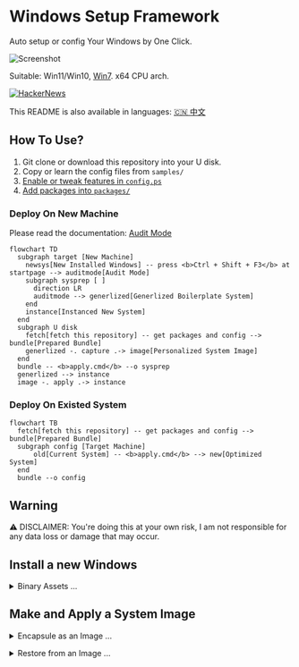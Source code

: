 # Windows Setup Framework

Auto setup or config Your Windows by One Click.

![Screenshot](https://user-images.githubusercontent.com/13063376/203465422-aca51ba7-d9fe-4233-9b2b-383b12e853d6.png)

Suitable: Win11/Win10, [Win7](./win7/README.md). x64 CPU arch.

[![HackerNews](https://img.shields.io/badge/Need%20your%20vote-on%20hacker%20news!-orange?logo=ycombinator)](https://news.ycombinator.com/item?id=33715265)

This README is also available in languages: [🇨🇳 中文](./README_ZH.md)

## How To Use?

1. Git clone or download this repository into your U disk.
2. Copy or learn the config files from `samples/`
3. [Enable or tweak features in `config.ps`](./features/README.md)
4. [Add packages into `packages/`](./packages/README.md)

### Deploy On New Machine

Please read the documentation: [Audit Mode](https://learn.microsoft.com/en-us/windows-hardware/manufacture/desktop/boot-windows-to-audit-mode-or-oobe)

```mermaid
flowchart TD
  subgraph target [New Machine]
    newsys[New Installed Windows] -- press <b>Ctrl + Shift + F3</b> at startpage --> auditmode[Audit Mode]
    subgraph sysprep [ ]
      direction LR
      auditmode --> generlized[Generlized Boilerplate System]
    end
    instance[Instanced New System]
  end
  subgraph U disk
    fetch[fetch this repository] -- get packages and config --> bundle[Prepared Bundle]
    generlized -. capture .-> image[Personalized System Image]
  end
  bundle -- <b>apply.cmd</b> --o sysprep
  generlized --> instance
  image -. apply .-> instance
```

### Deploy On Existed System

```mermaid
flowchart TB
  fetch[fetch this repository] -- get packages and config --> bundle[Prepared Bundle]
  subgraph config [Target Machine]
      old[Current System] -- <b>apply.cmd</b> --> new[Optimized System]
  end
  bundle --o config
```

## Warning

⚠️ DISCLAIMER: You're doing this at your own risk, I am not responsible for any data loss or damage that may occur.

## Install a new Windows

<details>
<summary>Binary Assets ...</summary>
<br/>

System Images:

- [Windows 10](https://www.microsoft.com/software-download/windows10)
- [Windows 11](https://www.microsoft.com/software-download/windows11)

Get U disk image writer:

- Ventoy: multi images boot support

  [Official GitHub Release](https://github.com/ventoy/Ventoy/releases/latest)

- Rufus: only single image, more options and better compatibility

  find `*p.exe` at [Official GitHub Release](https://github.com/pbatard/rufus/releases/latest)

<br/>
</details>

## Make and Apply a System Image

<details>
<summary>Encapsule as an Image ...</summary>
<br/>

1.  Generalized shutdown in `sysprep.exe`
2.  Boot into Recovery Mode or WinPE in USB
3.  Check or mount driver letters, list a table:

        echo lis vol | diskpart

4.  Set temporary directory to attain enough disk space:

        set tmp=d:\tmp
        mkdir %tmp%

5.  Capture command: (open README.md by notepad.exe to copy code)

        start cmd /k dism /capture-image /verify /checkintegrity /name:mysys /compress:max /capturedir:c: /imagefile:d:\mywin.esd

| Command Parameters      | Usage                            |
| ----------------------- | -------------------------------- |
| start cmd /k            | run it in new command prompt     |
| /capturedir             | the system partition letter      |
| /imagefile              | type your full backup image path |
| /name                   | customized Name                  |
| /compress               | (optional) max,fast,none         |
| /verify /checkintegrity | (optional)                       |

`.wim` is a legacy compatible and low compression format

`.esd` is the new high compression ratio format with long compression time

<br/></details>

<details>
<summary>Restore from an Image ...</summary>
<br/>

1.  Boot into Recovery Mode or WinPE in USB
2.  Mount the target system partition as C drive
3.  Restore command: (open README.md by notepad.exe to copy code)

        dism /apply-image /index:1 /verify /applydir:c: /imagefile:D:\backup\system.esd

Attention:

- `/index` should be 1 as default
- optional: `/verify`
- optional: `/compact` slim down system data, from 40G~ to 20G~ as usual

Adding a UEFI boot entry:

<pre><code>mountvol u: /s
bcdboot c:\windows /s u:
</code></pre>

</details>

